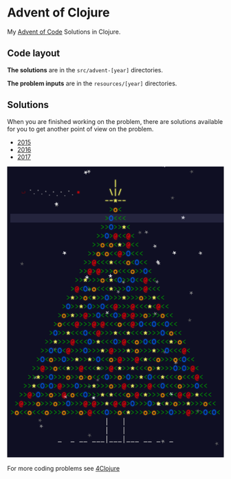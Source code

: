 # Advent of Clojure

My [Advent of Code](http://adventofcode.com/) Solutions in Clojure.

## Code layout

**The solutions** are in the `src/advent-[year]` directories.

**The problem inputs** are in the `resources/[year]` directories.

## Solutions

When you are finished working on the problem, there are solutions
available for you to get another point of view on the problem.

* [2015](https://github.com/bhauman/advent-of-clojure/tree/master/src/advent-2015)
* [2016](https://github.com/bhauman/advent-of-clojure/tree/master/src/advent-2016)
* [2017](https://github.com/bhauman/advent-of-clojure/tree/master/src/advent-2017)

![advent tree](https://raw.githubusercontent.com/bhauman/advent-of-clojure/master/resources/2015/advent_tree.png)

For more coding problems see [4Clojure](https://www.4clojure.com/)
